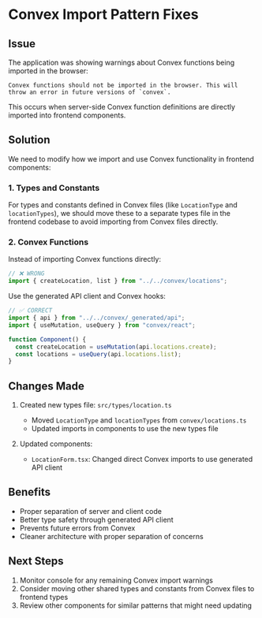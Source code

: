 # Convex Import Pattern Fixes

## Issue
The application was showing warnings about Convex functions being imported in the browser:
```
Convex functions should not be imported in the browser. This will throw an error in future versions of `convex`.
```

This occurs when server-side Convex function definitions are directly imported into frontend components.

## Solution
We need to modify how we import and use Convex functionality in frontend components:

### 1. Types and Constants
For types and constants defined in Convex files (like `LocationType` and `locationTypes`), we should move these to a separate types file in the frontend codebase to avoid importing from Convex files directly.

### 2. Convex Functions
Instead of importing Convex functions directly:
```typescript
// ❌ WRONG
import { createLocation, list } from "../../convex/locations";
```

Use the generated API client and Convex hooks:
```typescript
// ✅ CORRECT
import { api } from "../../convex/_generated/api";
import { useMutation, useQuery } from "convex/react";

function Component() {
  const createLocation = useMutation(api.locations.create);
  const locations = useQuery(api.locations.list);
}
```

## Changes Made

1. Created new types file: `src/types/location.ts`
   - Moved `LocationType` and `locationTypes` from `convex/locations.ts`
   - Updated imports in components to use the new types file

2. Updated components:
   - `LocationForm.tsx`: Changed direct Convex imports to use generated API client

## Benefits
- Proper separation of server and client code
- Better type safety through generated API client
- Prevents future errors from Convex
- Cleaner architecture with proper separation of concerns

## Next Steps
1. Monitor console for any remaining Convex import warnings
2. Consider moving other shared types and constants from Convex files to frontend types
3. Review other components for similar patterns that might need updating 